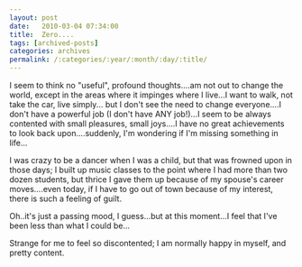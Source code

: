 ```yaml
---
layout: post
date:	2010-03-04 07:34:00
title:  Zero....
tags: [archived-posts]
categories: archives
permalink: /:categories/:year/:month/:day/:title/
---
```

I seem to think no "useful", profound thoughts....am not out to change the world, except in the areas where it impinges where I live...I want to walk, not take the car, live simply... but I don't see the need to change everyone....I don't have a powerful job (I don't have ANY job!)...I seem to be always contented with small pleasures, small joys....I have no great achievements to look back upon....suddenly, I'm wondering if I'm missing something in life...

I was crazy to be a dancer when I was a child, but that was frowned upon in those days; I built up music classes to the point where I had more than two dozen students, but thrice I gave them up because of my spouse's career moves....even today, if I have to go out of town because of my interest, there is such a feeling of guilt.

Oh..it's just a passing mood, I guess...but at this moment...I feel that I've been less than what I could be...

Strange for me to feel so discontented; I am normally happy in myself, and pretty content.
